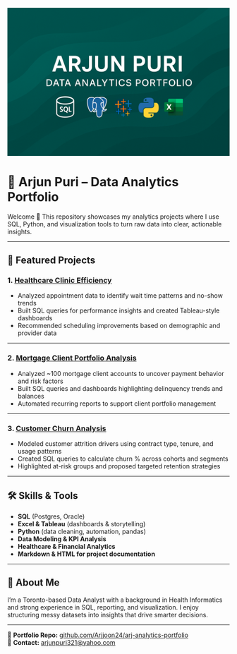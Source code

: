 ![Cover](assets/cover.png)

# 📂 Arjun Puri – Data Analytics Portfolio  

Welcome 👋 This repository showcases my analytics projects where I use SQL, Python, and visualization tools to turn raw data into clear, actionable insights.  

---

## 🚀 Featured Projects  

### 1. [Healthcare Clinic Efficiency](./healthcare-clinic-efficiency)  
- Analyzed appointment data to identify wait time patterns and no-show trends  
- Built SQL queries for performance insights and created Tableau-style dashboards  
- Recommended scheduling improvements based on demographic and provider data  

---

### 2. [Mortgage Client Portfolio Analysis](./mortgage-client-portfolio-analysis)  
- Analyzed ~100 mortgage client accounts to uncover payment behavior and risk factors  
- Built SQL queries and dashboards highlighting delinquency trends and balances  
- Automated recurring reports to support client portfolio management  

---

### 3. [Customer Churn Analysis](./customer-churn-analysis)  
- Modeled customer attrition drivers using contract type, tenure, and usage patterns  
- Created SQL queries to calculate churn % across cohorts and segments  
- Highlighted at-risk groups and proposed targeted retention strategies  

---

## 🛠 Skills & Tools  

- **SQL** (Postgres, Oracle)  
- **Excel & Tableau** (dashboards & storytelling)  
- **Python** (data cleaning, automation, pandas)  
- **Data Modeling & KPI Analysis**  
- **Healthcare & Financial Analytics**  
- **Markdown & HTML for project documentation**  

---

## 🌟 About Me  

I’m a Toronto-based Data Analyst with a background in Health Informatics and strong experience in SQL, reporting, and visualization. I enjoy structuring messy datasets into insights that drive smarter decisions.  

---

📂 **Portfolio Repo:** [github.com/Arjjoon24/arj-analytics-portfolio](https://github.com/Arjjoon24/arj-analytics-portfolio)  
📧 **Contact:** arjunpuri321@yahoo.com  
